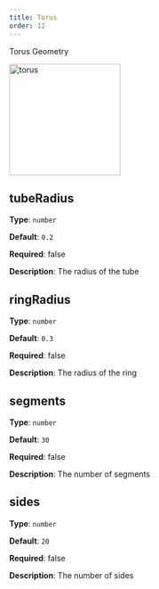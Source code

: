 ```yaml
---
title: Torus
order: 12
---
```


Torus Geometry

<img alt="torus" src="https://gw.alipayobjects.com/mdn/rms_6ae20b/afts/img/A*So7oT4qDvLkAAAAAAAAAAAAAARQnAQ" height='200'/>

## tubeRadius

**Type**: `number`

**Default**: `0.2`

**Required**: false

**Description**: The radius of the tube

## ringRadius

**Type**: `number`

**Default**: `0.3`

**Required**: false

**Description**: The radius of the ring

## segments

**Type**: `number`

**Default**: `30`

**Required**: false

**Description**: The number of segments

## sides

**Type**: `number`

**Default**: `20`

**Required**: false

**Description**: The number of sides